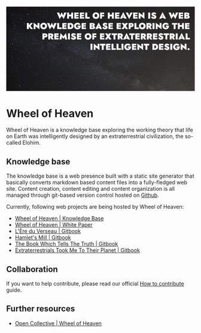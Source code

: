 ![wheel-of-heaven-banner](https://github.com/wheelofheaven/.github/blob/main/profile/static/wheel-of-heaven-banner.jpg)

# Wheel of Heaven

Wheel of Heaven is a knowledge base exploring the working theory that life on Earth was intelligently designed by an extraterrestrial civilization, the so-called Elohim.

## Knowledge base

The knowledge base is a web presence built with a static site generator that basically converts markdown based content files into a fully-fledged web site. Content creation, content editing and content organization is all managed through git-based version control hosted on [Github](https://github.com).

Currently, following web projects are being hosted by Wheel of Heaven:

- [Wheel of Heaven | Knowledge Base](https://www.wheelofheaven.io/)
- [Wheel of Heaven | White Paper](https://github.com/wheelofheaven/.github/blob/main/profile/WHITEPAPER.md)
- [L'Ère du Verseau | Gitbook](https://wheelofheaven.github.io/sendy-l-ere-du-verseau/)
- [Hamlet's Mill | Gitbook](https://wheelofheaven.github.io/de-santillana-von-dechend-hamlets-mill/)
- [The Book Which Tells The Truth | Gitbook](https://wheelofheaven.github.io/rael-one-the-book-which-tells-the-truth/)
- [Extraterrestrials Took Me To Their Planet | Gitbook](https://wheelofheaven.github.io/rael-two-extraterrestrials-took-me-to-their-planet/)

## Collaboration

If you want to help contribute, please read our official [How to contribute](https://github.com/wheelofheaven/site/blob/main/CONTRIBUTE.md) guide.

## Further resources

- [Open Collective | Wheel of Heaven](https://opencollective.com/wheelofheaven)
